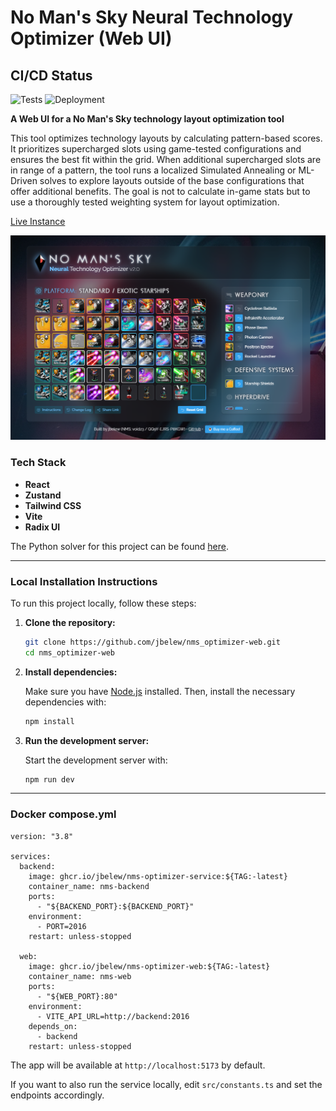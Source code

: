 
# No Man's Sky Neural Technology Optimizer (Web UI)

## CI/CD Status

![Tests](https://github.com/jbelew/nms_optimizer-web/actions/workflows/main.yml/badge.svg?branch=main)
![Deployment](https://img.shields.io/badge/Deployment-Heroku-blue?logo=heroku)

**A Web UI for a No Man's Sky technology layout optimization tool**

This tool optimizes technology layouts by calculating pattern-based scores. It prioritizes supercharged slots using game-tested configurations and ensures the best fit within the grid. When additional supercharged slots are in range of a pattern, the tool runs a localized Simulated Annealing or ML-Driven solves to explore layouts outside of the base configurations that offer additional benefits. The goal is not to calculate in-game stats but to use a thoroughly tested weighting system for layout optimization.

[Live Instance](https://nms-optimizer-web-ac700a458f0a.herokuapp.com/)

![Screenshot](https://github.com/jbelew/nms_optimizer-web/blob/main/public/assets/img/screenshot.png?raw=true)

### **Tech Stack**
- **React**
- **Zustand**
- **Tailwind CSS**
- **Vite**
- **Radix UI**

The Python solver for this project can be found [here](https://github.com/jbelew/nms_optimizer-service).

---

### **Local Installation Instructions**

To run this project locally, follow these steps:

1. **Clone the repository:**

   ```sh
   git clone https://github.com/jbelew/nms_optimizer-web.git
   cd nms_optimizer-web
   ```

2. **Install dependencies:**

   Make sure you have [Node.js](https://nodejs.org/) installed. Then, install the necessary dependencies with:

   ```sh
   npm install
   ```

3. **Run the development server:**

   Start the development server with:

   ```sh
   npm run dev
   ```

---

### Docker compose.yml

```
version: "3.8"

services:
  backend:
    image: ghcr.io/jbelew/nms-optimizer-service:${TAG:-latest}
    container_name: nms-backend
    ports:
      - "${BACKEND_PORT}:${BACKEND_PORT}"
    environment:
      - PORT=2016
    restart: unless-stopped

  web:
    image: ghcr.io/jbelew/nms-optimizer-web:${TAG:-latest}
    container_name: nms-web
    ports:
      - "${WEB_PORT}:80"
    environment:
      - VITE_API_URL=http://backend:2016
    depends_on:
      - backend
    restart: unless-stopped
```
   The app will be available at `http://localhost:5173` by default.

If you want to also run the service locally, edit `src/constants.ts` and set the endpoints accordingly.
